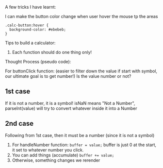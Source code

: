 A few tricks I have learnt:

I can make the button color change when user hover the mouse tp the areas

```
.calc-button:hover {
  background-color: #ebebeb;
}
```

Tips to build a calculator:

1.  Each function should do one thing only!

Thought Process (pseudo code):

For buttonClick function: (easier to filter down the value if start with symbol, our ultimate goal is to get number!)
Is the value number or not?

## 1st case

If it is not a number, it is a symbol!
isNaN means "Not a Number", parseInt(value) will try to convert whatever inside it into a Number

## 2nd case

Following from 1st case, then it must be a number (since it is not a symbol)

1.  For handleNumber function: `buffer = value;`
    buffer is just 0 at the start, it set to whatever number you click.
2.  You can add things (accumulate) `buffer += value;`
3.  Otherwise, something changes we rerender
